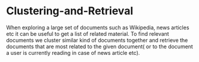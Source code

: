 # Clustering-and-Retrieval
When exploring a large set of documents such as Wikipedia, news articles etc it can be useful to get a list of related material.  To find relevant documents we cluster similar kind of documents together and retrieve the documents that are most related to the given document( or to the document a user is currently reading in case of news article etc).

